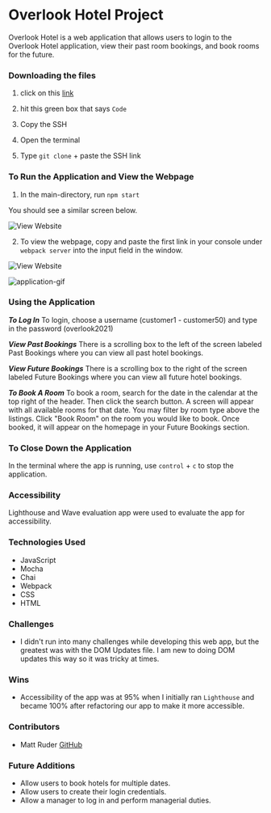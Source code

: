 # Overlook Hotel Project

Overlook Hotel is a web application that allows users to login to the Overlook Hotel application, view their past room bookings,
and book rooms for the future.

### **Downloading the files**

1. click on this [link](https://github.com/mattruder/overlookProject)

2. hit this green box that says `Code`

3. Copy the SSH

4. Open the terminal
5. Type `git clone` + paste the SSH link


### **To Run the Application and View the Webpage**


1. In the main-directory, run `npm start`

You should see a similar screen below.

![View Website](https://user-images.githubusercontent.com/89413678/161453492-049643ab-135d-4d7a-a86a-7802d8468ac8.png)

2. To view the webpage, copy and paste the first link in your console under `webpack server` into the input field in the window.

![View Website](https://user-images.githubusercontent.com/89413678/161453609-03cf671a-359b-4668-af50-85df2e7f1f25.png)

![application-gif](https://user-images.githubusercontent.com/36666973/165350930-fe6664d3-1dc9-46c2-9a7f-47f350d251e3.gif)



### **Using the Application**

**_To Log In_**
To login, choose a username (customer1 - customer50) and type in the password (overlook2021)

**_View Past Bookings_**
There is a scrolling box to the left of the screen labeled Past Bookings where you can view all past hotel bookings.


**_View Future Bookings_**
There is a scrolling box to the right of the screen labeled Future Bookings where you can view all future hotel bookings.

**_To Book A Room_**
To book a room, search for the date in the calendar at the top right of the header. Then click the search button. A screen will appear with all available rooms for that date. You may filter by room type above the listings. Click "Book Room" on the room you would like to book. Once booked, it will appear on the homepage in your Future Bookings section.

### **To Close Down the Application**

In the terminal where the app is running, use `control` + `c` to stop the application.

### **Accessibility**

Lighthouse and Wave evaluation app were used to evaluate the app for accessibility.

### **Technologies Used**
- JavaScript
- Mocha
- Chai
- Webpack
- CSS
- HTML

### **Challenges**
-  I didn't run into many challenges while developing this web app, but the greatest was with the DOM Updates file. I am new to doing DOM updates this way so it was tricky at times.

### **Wins**
- Accessibility of the app was at 95% when I initially ran `Lighthouse` and became 100% after refactoring our app to make it more accessible.

### **Contributors**
- Matt Ruder [GitHub](https://github.com/mattruder)

### **Future Additions**
- Allow users to book hotels for multiple dates.
- Allow users to create their login credentials.
- Allow a manager to log in and perform managerial duties.
